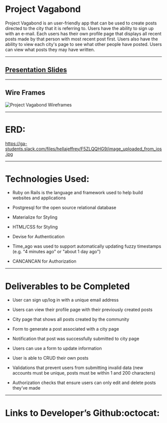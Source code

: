 
# Project Vagabond

Project Vagabond is an user-friendly app that can be used to create posts directed to the city that it is referring to. Users have the ability to sign up with an e-mail. Each users has their own profile page that displays all recent posts made by that person with most recent post first. Users also have the ability to view each city's page to see what other people have posted. Users can view what posts they may have written.

___

## [Presentation Slides](https://docs.google.com/presentation/d/1V7IOQj6SYODHAKNg4ntf0JkD0TgX2B1GOdGyvBJkgi0/edit?usp=sharing)

___

## Wire Frames
![Project Vagabond Wireframes](https://raw.githubusercontent.com/sf-wdi-30/project-vagabond/master/wireframes.png "Project Vagabond Wireframes")

___

# ERD:

https://ga-students.slack.com/files/hellajeffrey/F5ZLQQHG9/image_uploaded_from_ios.jpg

___

# Technologies Used:

* Ruby on Rails is the language and framework used to help build websites and applications

* Postgresql for the open source relational database

* Materialize for Styling

* HTML/CSS for Styling

* Devise for Authentication

* Time_ago was used to support automatically updating fuzzy timestamps (e.g. "4 minutes ago" or "about 1   day ago")

* CANCANCAN for Authorization

___

# Deliverables to be Completed

* User can sign up/log in with a unique email address

* Users can view their profile page with their previously created posts

* City page that shows all posts created by the community

* Form to generate a post associated with a city page

* Notification that post was successfully submitted to city page

* Users can use a form to update information

* User is able to CRUD their own posts

* Validations that prevent users from submitting invalid data (new accounts must be unique, posts must be within 1 and 200 characters)

* Authorization checks that ensure users can only edit and delete posts they’ve made
___

# Links to Developer’s Github:octocat:
